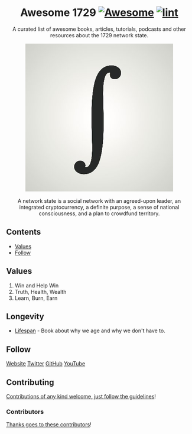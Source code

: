 <div align="center">

<!-- title -->

<!--lint ignore no-dead-urls-->
# Awesome 1729 [![Awesome](https://awesome.re/badge.svg)](https://awesome.re) [![lint](https://github.com/suud/awesome-1729/actions/workflows/lint.yaml/badge.svg)](https://github.com/suud/awesome-1729/actions/workflows/lint.yaml)

<!-- subtitle -->

A curated list of awesome books, articles, tutorials, podcasts and other resources about the 1729 network state.

<!-- image -->

<a href="https://1729.com/summary" target="_blank" rel="noopener noreferrer">
  <img src="images/oneseventwonine_400x400.jpg" />
</a>

<!-- description -->

A network state is a social network with an agreed-upon leader, an integrated cryptocurrency, a definite purpose, a sense of national consciousness, and a plan to crowdfund territory.

</div>

<!-- TOC -->

## Contents

- [Values](#values)
- [Follow](#follow)

<!-- CONTENT -->

## Values

1. Win and Help Win
2. Truth, Health, Wealth
3. Learn, Burn, Earn

## Longevity

- [Lifespan](https://lifespanbook.com/) - Book about why we age and why we don't have to.

<!-- END CONTENT -->

## Follow

<!-- list people worth following on social sites (Twitter, LinkedIn, GitHub, YouTube etc.) -->

[Website](https://1729.com/)
[Twitter](https://twitter.com/oneseventwonine)
[GitHub](https://github.com/1729)
[YouTube](https://www.youtube.com/channel/UCG7ZXETdal8d4k9x6p9vYHg)

## Contributing

[Contributions of any kind welcome, just follow the guidelines](contributing.md)!

### Contributors

[Thanks goes to these contributors](https://github.com/suud/awesome-1729/graphs/contributors)!
